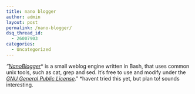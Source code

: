 ```yaml
---
title: nano blogger
author: admin
layout: post
permalink: /nano-blogger/
dsq_thread_id:
  - 26007903
categories:
  - Uncategorized
---
```

<!--StartFragment -->

*&#8220;*[*NanoBlogger*][1]* is a small weblog engine written in Bash, that uses common unix tools, such as cat, grep and sed. It&#8217;s free to use and modify under the *[*GNU General Public License*][2]*.&#8221; *havent tried this yet, but plan to! sounds interesting.

 [1]: http://home.columbus.rr.com/n1xt3r/nanoblogger/
 [2]: http://www.gnu.org/licenses/gpl.html